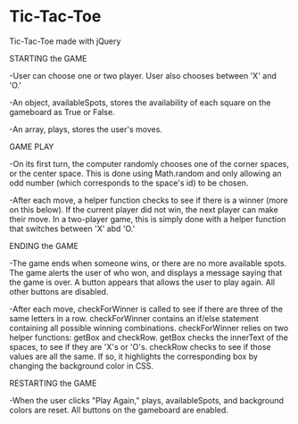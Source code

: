# Tic-Tac-Toe

Tic-Tac-Toe made with jQuery

STARTING the GAME

-User can choose one or two player. User also chooses between 'X' and 'O.'

-An object, availableSpots, stores the availability of each square on the gameboard as True or False.

-An array, plays, stores the user's moves.

GAME PLAY

-On its first turn, the computer randomly chooses one of the corner spaces, or the center space. This is done using Math.random and only allowing an odd number (which corresponds to the space's id) to be chosen.

-After each move, a helper function checks to see if there is a winner (more on this below). If the current player did not win, the next player can make their move. In a two-player game, this is simply done with a helper function that switches between 'X' abd 'O.'

ENDING the GAME

-The game ends when someone wins, or there are no more available spots. The game alerts the user of who won, and displays a message saying that the game is over. A button appears that allows the user to play again. All other buttons are disabled.

-After each move, checkForWinner is called to see if there are three of the same letters in a row. checkForWinner contains an if/else statement containing all possible winning combinations.  checkForWinner relies on two helper functions: getBox and checkRow. getBox checks the innerText of the spaces, to see if they are 'X's or 'O's. checkRow checks to see if those values are all the same. If so, it highlights the corresponding box by changing the background color in CSS.

RESTARTING the GAME

-When the user clicks "Play Again," plays, availableSpots, and background colors are reset. All buttons on the gameboard are enabled.

